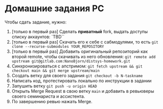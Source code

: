 # Домашние задания РС

Чтобы сдать задание, нужно:

1. [только в первый раз] Сделать **приватный** fork, выдать доступы списку аккаунтов: `TBD``
2. [только в первый раз] Скачать его к себе с сабмодулями, то есть `git clone --recurse-submodules YOUR_REPOSITORY`
3. [только в первый раз] Добавить оригинальный репозиторий как второй remote, чтобы скачивать из него обновления: `git remote add upstream git@gitlab.com:NanoBjorn/distsys-homework.git`
4. Синхронизироваться с апстримом: `git fetch upstream && git checkout main && git merge upstream/main`
5. Создать ветку для своего задания `git checkout -b N-taskname`
6. Написать код, протестировать локально по инструкции в задании
7. Запушить ветку `git push -u origin HEAD`
8. Открыть Merge Request в свою ветку `main` и добавить в ревьюверы своего семинариста и ассистента.
9. По завершению ревью нажать Merge.
